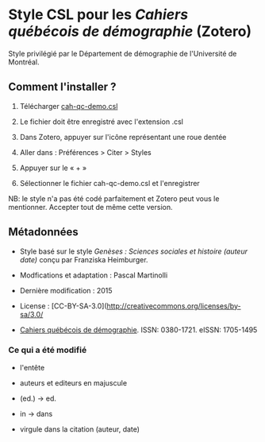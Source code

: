 # Style CSL pour les *Cahiers québécois de démographie* (Zotero)

Style privilégié par le Département de démographie de l'Université de Montréal.

## Comment l'installer ?

1. Télécharger [cah-qc-demo.csl](https://github.com/pmartinolli/CSL/blob/master/cqd/cah-qc-demo.csl)

2. Le fichier doit être enregistré avec l'extension .csl

3. Dans Zotero, appuyer sur l'icône représentant une roue dentée

4. Aller dans : Préférences > Citer > Styles 

5. Appuyer sur le « + »

6. Sélectionner le fichier cah-qc-demo.csl et l'enregistrer

NB: le style n'a pas été codé parfaitement et Zotero peut vous le mentionner. Accepter tout de même cette version.


## Métadonnées 

* Style basé sur le style *Genèses : Sciences sociales et histoire (auteur date)* conçu par Franziska Heimburger.

* Modfications et adaptation : Pascal Martinolli

* Dernière modification : 2015

* License : [CC-BY-SA-3.0](http://creativecommons.org/licenses/by-sa/3.0/

* [Cahiers québécois de démographie](https://cqd.erudit.org). ISSN: 0380-1721. eISSN: 1705-1495


### Ce qui a été modifié 

* l'entête

* auteurs et editeurs en majuscule

* (ed.) -> ed.

* in -> dans

* virgule dans la citation (auteur, date)    




